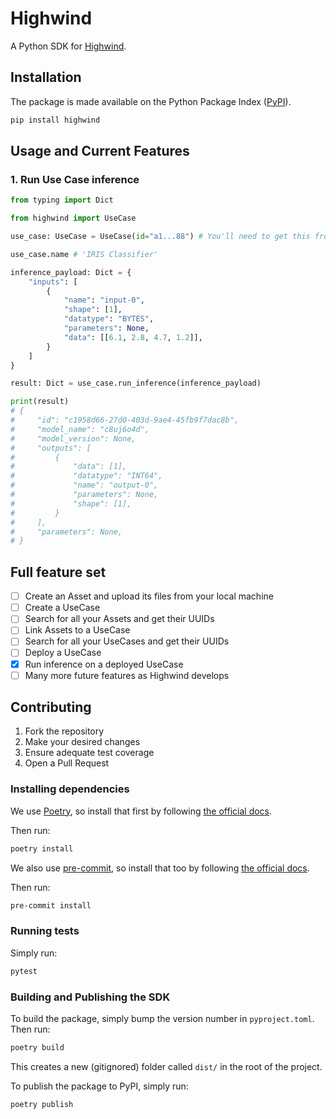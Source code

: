 # Highwind

A Python SDK for [Highwind](https://highwind.ai/).

## Installation

The package is made available on the Python Package Index ([PyPI](https://pypi.org/)).

```sh
pip install highwind
```

## Usage and Current Features

### 1. Run Use Case inference

```py
from typing import Dict

from highwind import UseCase

use_case: UseCase = UseCase(id="a1...88") # You'll need to get this from the Highwind Web UI

use_case.name # 'IRIS Classifier'

inference_payload: Dict = {
    "inputs": [
        {
            "name": "input-0",
            "shape": [1],
            "datatype": "BYTES",
            "parameters": None,
            "data": [[6.1, 2.8, 4.7, 1.2]],
        }
    ]
}

result: Dict = use_case.run_inference(inference_payload)

print(result)
# {
#     "id": "c1958d66-27d0-403d-9ae4-45fb9f7dac8b",
#     "model_name": "c8uj6o4d",
#     "model_version": None,
#     "outputs": [
#         {
#             "data": [1],
#             "datatype": "INT64",
#             "name": "output-0",
#             "parameters": None,
#             "shape": [1],
#         }
#     ],
#     "parameters": None,
# }
```

## Full feature set

- [ ] Create an Asset and upload its files from your local machine
- [ ] Create a UseCase
- [ ] Search for all your Assets and get their UUIDs
- [ ] Link Assets to a UseCase
- [ ] Search for all your UseCases and get their UUIDs
- [ ] Deploy a UseCase
- [x] Run inference on a deployed UseCase
- [ ] Many more future features as Highwind develops

## Contributing

1. Fork the repository
2. Make your desired changes
3. Ensure adequate test coverage
4. Open a Pull Request

### Installing dependencies

We use [Poetry](https://python-poetry.org/), so install that first by following
[the official docs](https://python-poetry.org/docs/#installation).

Then run:

```sh
poetry install
```

We also use [pre-commit](https://pre-commit.com/), so install that too by following
[the official docs](https://pre-commit.com/#installation).

Then run:

```sh
pre-commit install
```

### Running tests

Simply run:

```sh
pytest
```

### Building and Publishing the SDK

To build the package, simply bump the version number in `pyproject.toml`. Then run:

```sh
poetry build
```

This creates a new (gitignored) folder called `dist/` in the root of the project.

To publish the package to PyPI, simply run:

```sh
poetry publish
```
